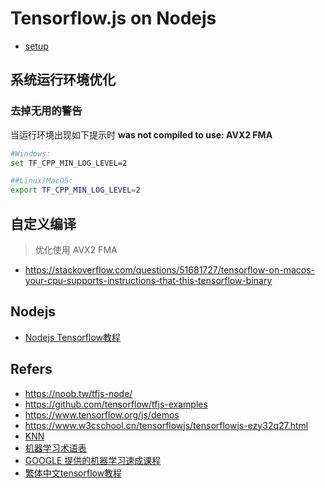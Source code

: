 # Tensorflow.js on Nodejs

- [setup](https://www.tensorflow.org/js/tutorials/setup)

## 系统运行环境优化
### 去掉无用的警告

当运行环境出现如下提示时  **was not compiled to use: AVX2 FMA**
```bash
#Windows:
set TF_CPP_MIN_LOG_LEVEL=2

##Linux/MacOS:
export TF_CPP_MIN_LOG_LEVEL=2
```

## 自定义编译
> 优化使用 AVX2 FMA
- https://stackoverflow.com/questions/51681727/tensorflow-on-macos-your-cpu-supports-instructions-that-this-tensorflow-binary

## Nodejs

- [Nodejs Tensorflow教程](https://github.com/zy445566/tfjs-tutorials-zh/blob/master/tutorials)

## Refers

- https://noob.tw/tfjs-node/
- https://github.com/tensorflow/tfjs-examples
- https://www.tensorflow.org/js/demos
- https://www.w3cschool.cn/tensorflowjs/tensorflowjs-ezy32q27.html
- [KNN](https://blog.fundebug.com/2017/07/10/javascript-machine-learning-knn/)
- [机器学习术语表](https://developers.google.com/machine-learning/glossary)
- [GOOGLE 提供的机器学习速成课程](https://developers.google.com/machine-learning/crash-course/ml-intro)
- [繁体中文tensorflow教程](https://github.com/NoobTW/tfjs-tutorials)